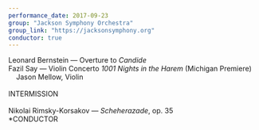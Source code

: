 ```yaml
---
performance_date: 2017-09-23
group: "Jackson Symphony Orchestra"
group_link: "https://jacksonsymphony.org"
conductor: true
---
```

Leonard Bernstein — Overture to _Candide_<br/>
Fazil Say — Violin Concerto _1001 Nights in the Harem_ (Michigan Premiere)<br/>
&nbsp;&nbsp;&nbsp;&nbsp;Jason Mellow, Violin<br/>
<br/>
INTERMISSION<br/>
<br/>
Nikolai Rimsky-Korsakov — _Scheherazade_, op. 35<br/>
*CONDUCTOR
